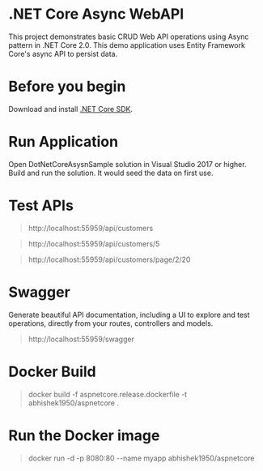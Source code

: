 # .NET Core Async WebAPI
This project demonstrates basic CRUD Web API operations using Async pattern in .NET Core 2.0. This demo application uses Entity Framework Core's async API to persist data.

# Before you begin
Download and install [.NET Core SDK](https://go.microsoft.com/fwlink/?LinkID=660852&clcid=0x409).

# Run Application
Open DotNetCoreAsysnSample solution in Visual Studio 2017 or higher. Build and run the solution. It would seed the data on first use.

# Test APIs
> http://localhost:55959/api/customers

> http://localhost:55959/api/customers/5

> http://localhost:55959/api/customers/page/2/20

# Swagger
Generate beautiful API documentation, including a UI to explore and test operations, directly from your routes, controllers and models.
> http://localhost:55959/swagger

# Docker Build
> docker build -f aspnetcore.release.dockerfile -t abhishek1950/aspnetcore .

# Run the Docker image
> docker run -d -p 8080:80 --name myapp abhishek1950/aspnetcore
